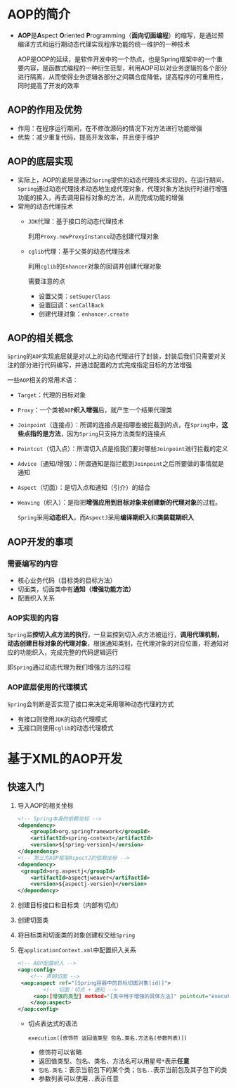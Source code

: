 # AOP的简介

* **AOP**是**A**spect **O**riented **P**rogramming（**面向切面编程**）的缩写，是通过预编译方式和运行期动态代理实现程序功能的统一维护的一种技术

  AOP是OOP的延续，是软件开发中的一个热点，也是Spring框架中的一个重要内容，是函数式编程的一种衍生范型，利用AOP可以对业务逻辑的各个部分进行隔离，从而使得业务逻辑各部分之间耦合度降低，提高程序的可重用性，同时提高了开发的效率

## AOP的作用及优势

* 作用：在程序运行期间，在不修改源码的情况下对方法进行功能增强
* 优势：减少重复代码，提高开发效率，并且便于维护

## AOP的底层实现

* 实际上，AOP的底层是通过`Spring`提供的动态代理技术实现的。在运行期间，`Spring`通过动态代理技术动态地生成代理对象，代理对象方法执行时进行增强功能的接入，再去调用目标对象的方法，从而完成功能的增强
* 常用的动态代理技术
  * `JDK`代理：基于接口的动态代理技术

    利用`Proxy.newProxyInstance`动态创建代理对象

  * `cglib`代理：基于父类的动态代理技术

    利用`cglib`的`Enhancer`对象的回调并创建代理对象

    需要注意的点

    * 设置父类：`setSuperClass`
    * 设置回调：`setCallBack`
    * 创建代理对象：`enhancer.create`

## AOP的相关概念

`Spring`的`AOP`实现底层就是对以上的动态代理进行了封装，封装后我们只需要对关注的部分进行代码编写，并通过配置的方式完成指定目标的方法增强

一些`AOP`相关的常用术语：

- `Target`：代理的目标对象

- `Proxy`：一个类被`AOP`**织入增强**后，就产生一个结果代理类

- `Joinpoint`（连接点）：所谓的连接点是指哪些被拦截到的点，在`Spring`中，**这些点指的是方法**，因为`Spring`只支持方法类型的连接点

- `Pointcut`（切入点）：所谓切入点是指我们要对哪些`Joinpoint`进行拦截的定义

- `Advice`（通知/增强）：所谓通知是指拦截到`Joinpoint`之后所要做的事情就是通知

- `Aspect`（切面）：是切入点和通知（引介）的结合

- `Weaving`（织入）：是指把**增强应用到目标对象来创建新的代理对象**的过程。

  `Spring`采用**动态织入**，而`AspectJ`采用**编译期织入**和**类装载期织入**

## AOP开发的事项

### 需要编写的内容

- 核心业务代码（目标类的目标方法）
- 切面类，切面类中有**通知（增强功能方法）**
- 配置织入关系

### AOP实现的内容

`Spring`监**控切入点方法的执行**，一旦监控到切入点方法被运行，**调用代理机制，动态创建目标对象的代理对象**，根据通知类别，在代理对象的对应位置，将通知对应的功能织入，完成完整的代码逻辑运行

即`Spring`通过动态代理为我们增强方法的过程

### AOP底层使用的代理模式

`Spring`会判断是否实现了接口来决定采用哪种动态代理的方式

- 有接口则使用`JDK`的动态代理模式
- 无接口则使用`cglib`的动态代理模式

# 基于XML的AOP开发

## 快速入门

1. 导入AOP的相关坐标

   ```xml
   <!-- Spring本身的依赖坐标 -->
   <dependency>
       <groupId>org.springframework</groupId>
       <artifactId>spring-context</artifactId>
       <version>${spring-version}</version>
   </dependency>
   <!-- 第三方AOP框架AspectJ的依赖坐标 -->
   <dependency>
   	<groupId>org.aspectj</groupId>
       <artifactId>aspectjweaver</artifactId>
       <version>${aspectj-version}</version>
   </dependency>
   ```

2. 创建目标接口和目标类（内部有切点）

3. 创建切面类

4. 将目标类和切面类的对象创建权交给`Spring`

5. 在`applicationContext.xml`中配置织入关系

   ```xml
   <!-- AOP配置织入 -->
   <aop:config>
       <!-- 声明切面 -->
   	<aop:aspect ref="[Spring容器中的目标切面对象(id)]">
           <!-- 切面：切点 + 通知 -->
       	<aop:[增强的类型] method="[类中用于增强的具体方法]" pointcut="execution([[修饰符] 方法返回值 方法全限定名])"/>
       </aop:aspect>
   </aop:config>
   ```

   - 切点表达式的语法

     `execution([修饰符 返回值类型 包名.类名.方法名(参数列表)])`

     - 修饰符可以省略
     - 返回值类型、包名、类名、方法名可以用星号`*`表示**任意**
     - `包名.类名`：表示当前包下的某个类；`包名..`表示当前包及其子包下的类
     - 参数列表可以使用`..`表示任意

